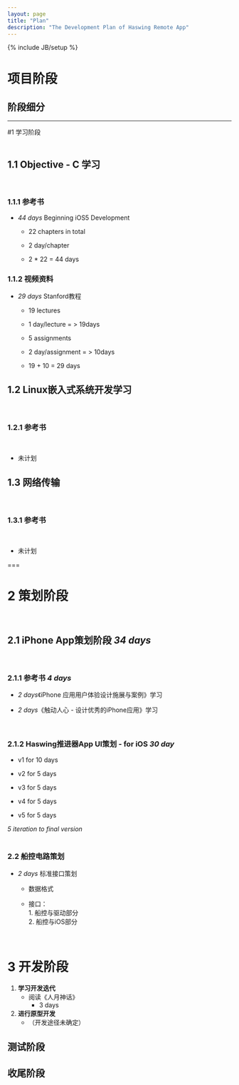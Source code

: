 ```yaml
---
layout: page
title: "Plan"
description: "The Development Plan of Haswing Remote App"
---
```

{% include JB/setup %}
# 项目阶段  

## 阶段细分  
  
--------  

#1 学习阶段  
</br>  

## 1.1 Objective - C 学习  
</br>  
  
### 1.1.1 参考书 
  
- *44 days* Beginning iOS5 Development
  
	* 22 chapters in total  

	* 2 day/chapter   
  
	* 2 * 22 = 44 days  
   
  
### 1.1.2 视频资料 
	  
- *29 days* Stanford教程
  		  
	* 19 lectures
  		  
	* 1 day/lecture = > 19days
  		  
	* 5 assignments
   		  
	* 2 day/assignment = > 10days
  		  
	* 19 + 10 = 29 days  
  
 
## 1.2 Linux嵌入式系统开发学习   
</br>  
  
### 1.2.1 参考书  
</br>  
  
- 未计划    
  
## 1.3 网络传输  
</br>    

### 1.3.1 参考书  
</br>  
 
- 未计划  

  
===  

# 2 策划阶段    
</br>
  
## 2.1 iPhone App策划阶段 *34 days*  
</br>
  
### 2.1.1 参考书 *4 days*  
  
- *2 days*《iPhone 应用用户体验设计施展与案例》学习  
  
- *2 days*《触动人心 - 设计优秀的iPhone应用》学习  
</br>
  
### 2.1.2 Haswing推进器App UI策划 - for iOS *30 day*  
 
- v1 for 10 days
	  
- v2 for 5 days
	  
- v3 for 5 days
	  
- v4 for 5 days
	  
- v5 for 5 days</br>
 
*5 iteration to final version*   
</br>      
  
### 2.2 船控电路策划

- *2 days* 标准接口策划 

	* 数据格式  

	* 接口：<br/>1. 船控与驱动部分<br/>2. 船控与iOS部分  
</br>

# 3 开发阶段
1. **学习开发迭代**  
	- 阅读《人月神话》
		* 3 days  
2. **进行原型开发**  
	- （开发途径未确定）  

## 测试阶段
## 收尾阶段
